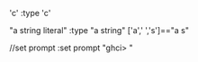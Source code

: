 'c'
:type 'c'

"a string literal"
:type "a string"
['a',' ','s']=="a s"


//set prompt
:set prompt "ghci> "